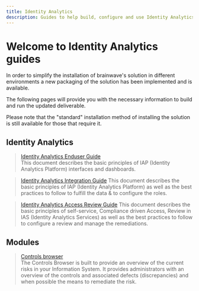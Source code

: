 ```yaml
---
title: Identity Analytics
description: Guides to help build, configure and use Identity Analytics
---
```


# Welcome to Identity Analytics guides

In order to simplify the installation of brainwave's solution in different environments a new packaging of the solution has been implemented and is available.  

The following pages will provide you with the necessary information to build and run the updated deliverable.  

Please note that the "standard" installation method of installing the solution is still available for those that require it.  

## Identity Analytics

<section>
  
  > [Identity Analytics Enduser Guide](identitry-analytics/enduser-guide/01-introduction)  
  > This document describes the basic principles of IAP (Identity Analytics Platform) interfaces and dashboards.  

  > [Identity Analytics Integration Guide](identitry-analytics/integration-guide/01-introduction)
  > This document describes the basic principles of IAP (Identity Analytics Platform) as well as the best practices to follow to fulfill the data & to configure the roles.  

  > [Identity Analytics Access Review Guide](identity-analytics/uar-guide/introduction)
  > This document describes the basic principles of self-service, Compliance driven Access, Review in IAS (Identity Analytics Services) as well as the best practices to follow to configure a review and manage the remediations.  

</section>

## Modules

<section>
  
  > [Controls browser](controls-browser/controls-browser)  
  > The Controls Browser is built to provide an overview of the current risks in your Information System. It provides administrators with an overview of the controls and associated defects (discrepancies) and when possible the means to remediate the risk.  

</section>
